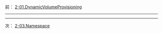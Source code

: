 前： [2-01.DynamicVolumeProvisioning](2-01.DynamicVolumeProvisioning.md)    

---

---

次： [2-03.Namespace](2-03.Namespace.md)  
